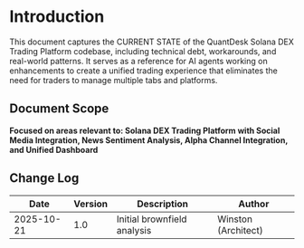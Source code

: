 # Introduction

This document captures the CURRENT STATE of the QuantDesk Solana DEX Trading Platform codebase, including technical debt, workarounds, and real-world patterns. It serves as a reference for AI agents working on enhancements to create a unified trading experience that eliminates the need for traders to manage multiple tabs and platforms.

## Document Scope

**Focused on areas relevant to: Solana DEX Trading Platform with Social Media Integration, News Sentiment Analysis, Alpha Channel Integration, and Unified Dashboard**

## Change Log

| Date   | Version | Description                 | Author    |
| ------ | ------- | --------------------------- | --------- |
| 2025-10-21 | 1.0     | Initial brownfield analysis | Winston (Architect) |
